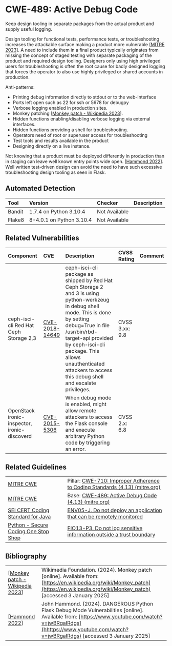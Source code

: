 # CWE-489: Active Debug Code

Keep design tooling in separate packages from the actual product and supply useful logging.

Design tooling for functional tests, performance tests, or troubleshooting increases the attackable surface making a product more vulnerable [[MITRE 2023](https://cwe.mitre.org/data/definitions/489.html)]. A need to include them in a final product typically originates from missing the concept of staged testing with separate packaging of the product and required design tooling. Designers only using high privileged users for troubleshooting is often the root cause for badly designed logging that forces the operator to also use highly privileged or shared accounts in production.

Anti-patterns:

* Printing debug information directly to stdout or to the web-interface
* Ports left open such as 22 for ssh or 5678  for debugpy
* Verbose logging enabled in production sites.
* Monkey patching [[Monkey patch - Wikipedia 2023](https://en.wikipedia.org/wiki/Monkey_patch)].
* Hidden functions enabling/disabling verbose logging via external interfaces.
* Hidden functions providing a shell for troubleshooting.
* Operators need of root or superuser access for troubleshooting
* Test tools and results available in the product
* Designing directly on a live instance.

Not knowing that a product must be deployed differently in production than in staging can leave well known entry points wide open. [[Hammond 2022](https://www.youtube.com/watch?v=jwBRgaIRdgs)]. Well written test-driven design can avoid the need to have such excessive troubleshooting design tooling as seen in Flask.

## Automated Detection

|Tool|Version|Checker|Description|
|:---|:---|:---|:---|
|Bandit|1.7.4 on Python 3.10.4|Not Available||
|Flake8|8-4.0.1 on Python 3.10.4|Not Available||

## Related Vulnerabilities

|Component|CVE|Description|CVSS Rating|Comment|
|:---|:---|:---|:---|:---|
|ceph-isci-cli Red Hat Ceph Storage 2,3|[CVE-2018-14649](https://nvd.nist.gov/vuln/detail/CVE-2018-14649)|ceph-isci-cli package as shipped by Red Hat Ceph Storage 2 and 3 is using python-werkzeug in debug shell mode. This is done by setting debug=True in file /usr/bin/rbd-target-api provided by ceph-isci-cli package. This allows unauthenticated attackers to access this debug shell and escalate privileges.|CVSS 3.xx: 9.8||
|OpenStack ironic-inspector, ironic-discoverd|[CVE-2015-5306](https://nvd.nist.gov/vuln/detail/CVE-2015-5306)|When debug mode is enabled, might allow remote attackers to access the Flask console and execute arbitrary Python code by triggering an error.|CVSS 2.x: 6.8||

## Related Guidelines

|||
|:---|:---|
|[MITRE CWE](http://cwe.mitre.org/)|Pillar: [CWE-710: Improper Adherence to Coding Standards (4.13) (mitre.org)](https://cwe.mitre.org/data/definitions/710.html)|
|[MITRE CWE](http://cwe.mitre.org/)|Base: [CWE-489: Active Debug Code (4.13) (mitre.org)](https://cwe.mitre.org/data/definitions/489.html)|
|[SEI CERT Coding Standard for Java](https://wiki.sei.cmu.edu/confluence/display/java/SEI+CERT+Oracle+Coding+Standard+for+Java)|[ENV05-J. Do not deploy an application that can be remotely monitored](https://wiki.sei.cmu.edu/confluence/display/java/ENV05-J.+Do+not+deploy+an+application+that+can+be+remotely+monitored)|
|[Python - Secure Coding One Stop Shop](https://eteamspace.internal.ericsson.com/display/DEVEN/Python+-+Secure+Coding+One+Stop+Shop)|[FIO13-P3. Do not log sensitive information outside a trust boundary](https://eteamspace.internal.ericsson.com/display/DEVEN/FIO13-P3.+Do+not+log+sensitive+information+outside+a+trust+boundary)|

## Bibliography

|||
|:---|:---|
|[[Monkey patch - Wikipedia 2023](https://en.wikipedia.org/wiki/Monkey_patch)]|Wikimedia Foundation. (2024). Monkey patch [online]. Available from: [https://en.wikipedia.org/wiki/Monkey_patch](https://en.wikipedia.org/wiki/Monkey_patch) [accessed 3 January 2025]
|[[Hammond 2022](https://en.wikipedia.org/wiki/Monkey_patch)]|John Hammond. (2024). DANGEROUS Python Flask Debug Mode Vulnerabilities [online]. Available from: [https://www.youtube.com/watch?v=jwBRgaIRdgs](hhttps://www.youtube.com/watch?v=jwBRgaIRdgs) [accessed 3 January 2025]
